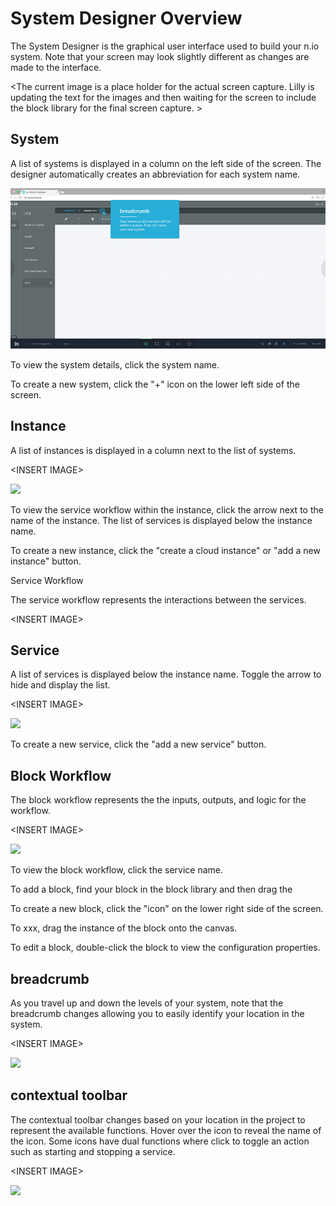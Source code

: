 # System Designer Overview

The System Designer is the graphical user interface used to build your n.io system. Note that your screen may look slightly different as changes are made to the interface.

&lt;The current image is a place holder for the actual screen capture. Lilly is updating the text for the images and then waiting for the screen to include the block library for the final screen capture. &gt;

## System

A list of systems is displayed in a column on the left side of the screen. The designer automatically creates an abbreviation for each system name.



![](/docs/img/Breadcrumb1000.png)



To view the system details, click the system name.

To create a new system, click the "+" icon on the lower left side of the screen.

## Instance

A list of instances is displayed in a column next to the list of systems.

&lt;INSERT IMAGE&gt;

  


![](blob:file:///4a18d0f8-e5d3-44dd-9653-52f2e7d6b520)

  


To view the service workflow within the instance, click the arrow next to the name of the instance. The list of services is displayed below the instance name.

To create a new instance, click the "create a cloud instance" or "add a new instance" button.

Service Workflow

The service workflow represents the interactions between the services.

&lt;INSERT IMAGE&gt;

## Service

A list of services is displayed below the instance name. Toggle the arrow to hide and display the list.

&lt;INSERT IMAGE&gt;

  


![](blob:file:///4a18d0f8-e5d3-44dd-9653-52f2e7d6b520)

  


To create a new service, click the "add a new service" button.

## Block Workflow

The block workflow represents the the inputs, outputs, and logic for the workflow.

&lt;INSERT IMAGE&gt;

  


![](blob:file:///4a18d0f8-e5d3-44dd-9653-52f2e7d6b520)

  


To view the block workflow, click the service name.

To add a block, find your block in the block library and then drag the

To create a new block, click the "icon" on the lower right side of the screen.

To xxx, drag the instance of the block onto the canvas.

To edit a block, double-click the block to view the configuration properties.

## breadcrumb

As you travel up and down the levels of your system, note that the breadcrumb changes allowing you to easily identify your location in the system.

&lt;INSERT IMAGE&gt;

  


![](blob:file:///4a18d0f8-e5d3-44dd-9653-52f2e7d6b520)

  


## contextual toolbar

The contextual toolbar changes based on your location in the project to represent the available functions. Hover over the icon to reveal the name of the icon. Some icons have dual functions where click to toggle an action such as starting and stopping a service.

&lt;INSERT IMAGE&gt;

  


![](blob:file:///4a18d0f8-e5d3-44dd-9653-52f2e7d6b520)

  



